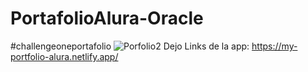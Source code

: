 # PortafolioAlura-Oracle
#challengeoneportafolio
![Porfolio2](https://github.com/Mpablom/PortafolioAlura-Oracle/assets/100524470/c618454b-4374-43f1-9ad1-9b738e093f4c)
Dejo Links de la app: https://my-portfolio-alura.netlify.app/ 
